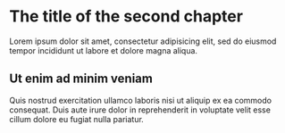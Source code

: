 # The title of the second chapter #

Lorem ipsum dolor sit amet, consectetur adipisicing elit,
sed do eiusmod tempor incididunt ut labore et dolore magna aliqua.

## Ut enim ad minim veniam ##

Quis nostrud exercitation ullamco laboris nisi ut aliquip ex
ea commodo consequat. Duis aute irure dolor in reprehenderit
in voluptate velit esse cillum dolore eu fugiat nulla pariatur.

